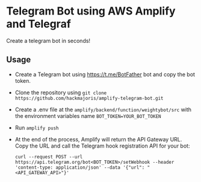 # Telegram Bot using AWS Amplify and Telegraf
Create a telegram bot in seconds!

## Usage   
 * Create a Telegram bot using https://t.me/BotFather bot and copy the bot token.
 * Clone the repository using `git clone https://github.com/hackmajoris/amplify-telegram-bot.git`
 * Create a .env file at the `amplify/backend/function/weightybot/src` with the environment variables name `BOT_TOKEN=YOUR_BOT_TOKEN`
 * Run `amplify push`
 * At the end of the process, Amplify will return the API Gateway URL. Copy the URL and call the Telegram hook registration API for your bot:

   `curl --request POST --url https://api.telegram.org/bot<BOT_TOKEN>/setWebhook --header 'content-type: application/json' --data '{"url": "<API_GATEWAY_API>"}'`
 




